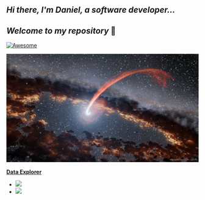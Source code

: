 ## _Hi there, I'm Daniel, a software developer..._ 

## _Welcome to my repository_  👋


[![Awesome](https://awesome.re/badge.svg)](https://awesome.re)



![El universo es Infinito](./BhShredder_NASA_3482.jpg)

 <b><a href="https://ossinsight.io/explore/">Data Explorer</a></b>

 

- ![](https://img.shields.io/badge/logo-gitlab-blue?logo=gitlab) 
- ![](https://img.shields.io/badge/logo-gitlab-blue?logo=gitlab&logoColor=white) 

<!--
**Orionk999/Orionk999** is a ✨ _special_ ✨ repository because its `README.md` (this file) appears on your GitHub profile.

Here are some ideas to get you started:

- 🔭 I’m currently working on ...
- 🌱 I’m currently learning ...
- 👯 I’m looking to collaborate on ...
- 🤔 I’m looking for help with ...
- 💬 Ask me about ...
- 📫 How to reach me: ...
- 😄 Pronouns: ...
- ⚡ Fun fact: ...
-->
